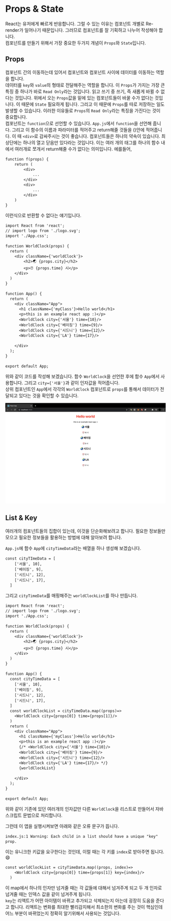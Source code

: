 # Props & State
React는 유저에게 빠르게 반응합니다. 그럴 수 있는 이유는 컴포넌트 개별로 Re-render가 일어나기 때문입니다. 그러므로 컴포넌트를 잘 기획하고 나누어 작성해야 합니다.    
컴포넌트를 만들기 위해서 가장 중요한 두가지 개념이 `Props`와 `State`입니다.

## Props
컴포넌트 간의 이동하는데 있어서 컴포넌트와 컴포넌트 사이에 데이터를 이동하는 역할을 합니다.     
데이터를 `key`와 `value`의 형태로 전달해주는 역할을 합니다. 이 `Props`가 가지는 가장 큰 특징 중 하나가 바로 `Read Only`라는 것입니다. 읽고 쓰기 중 쓰기, 즉 새롭게 바뀔 수 없다는 것입니다. 위에서 오는 `Props`값을 밑에 있는 컴포넌트들이 바꿀 수가 없다는 것입니다. 이 때문에 `State` 필요하게 됩니다. 그리고 이 때문에 `Props`를 따로 저장하는 일도 발생할 수 있습니다. 이러한 이유들로 `Props`의 `Read Only`라는 특징을 가진다는 것이 중요합니다.   
컴포넌트는 `function`으로 선언할 수 있습니다. `App.js`에서 `function`을 선언해 줍니다.
그리고 이 함수의 이름과 파라미터를 적어주고 return해줄 것들을 ()안에 적어줍니다. 이 때 `<div>`로 감싸주시는 것이 좋습니다. 컴포넌트들은 하나의 약속이 있습니다. 최상단에는 하나의 열고 닫음만 있다라는 것입니다. 이는 여러 개의 태그를 하나의 함수 내에서 여러개로 쪼개서 return해줄 수가 없다는 의미입니다. 에를들어,
```
function f(props) {
    return (
        <div>
            ...
        </div>
        <div>
            ...
        </div>
    )
}
```
이런식으로 반환할 수 없다는 얘기입니다.

```
import React from 'react';
// import logo from './logo.svg';
import './App.css';

function WorldClock(props) {
  return (
    <div className={'worldClock'}>
        <h2>🌏 {props.city}</h2>
        <p>⏰ {props.time} 시</p>
    </div>
  )
}

function App() {
  return (
    <div className="App">
      <h1 className={'myClass'}>Hello world</h1>
      <p>this is an example react app :)</p>
      <WorldClock city={'서울'} time={10}/>
      <WorldClock city={'베이징'} time={9}/>
      <WorldClock city={'시드니'} time={12}/>
      <WorldClock city={'LA'} time={17}/>

    </div>
  );
}

export default App;
```
위와 같이 코드를 작성해 보겠습니다. 함수 `WorldClock`을 선언한 후에 함수 `App`에서 사용합니다. 그리고 `city={'서울'}`과 같이 인자값을 적어줍니다.   
상위 컴포넌트인 `App`에서 각각의 `WorldClock` 컴포넌트로 `props`를 통해서 데이터가 전달되고 있다는 것을 확인할 수 있습니다.   

<img src="./imgs/doc4_img_1.png" alt="code result" /> <br/>

## List & Key
여러개의 컴포넌트들의 집합이 있는데, 이것을 단순화해보려고 합니다.
필요한 정보들만 모으고 필요한 정보들을 활용하는 방법에 대해 알아보려 합니다.

`App.js`에 함수 `App`에 `cityTimeData`라는 배열을 하나 생성해 보겠습니다.

```
const cityTImeData = [
    ['서울', 10],
    ['베이징', 9],
    ['시드니', 12],
    ['시드니', 17],
  ]
```

그리고 `cityTimeData`를 매핑해주는 `worldClockList`를 하나 만듭니다. 

```
import React from 'react';
// import logo from './logo.svg';
import './App.css';

function WorldClock(props) {
  return (
    <div className={'worldClock'}>
        <h2>🌏 {props.city}</h2>
        <p>⏰ {props.time} 시</p>
    </div>
  )
}

function App() {
  const cityTimeData = [
    ['서울', 10],
    ['베이징', 9],
    ['시드니', 12],
    ['시드니', 17],
  ]
  const worldClockList = cityTimeData.map((props)=>
    <WorldClock city={props[0]} time={props[1]}/>
  )
  return (
    <div className="App">
      <h1 className={'myClass'}>Hello world</h1>
      <p>this is an example react app :)</p>
      {/* <WorldClock city={'서울'} time={10}/>
      <WorldClock city={'베이징'} time={9}/>
      <WorldClock city={'시드니'} time={12}/>
      <WorldClock city={'LA'} time={17}/> */}
      {worldClockList}

    </div>
  );
}

export default App;
```

위와 같이 기존에 있던 여러개의 인자값만 다른 `WorldClock`을 리스트로 만들어서 자바스크립트 문법으로 처리합니다.

그런데 이 앱을 실행시켜보면 아래와 같은 오류 문구가 뜹니다.
```
index.js:1 Warning: Each child in a list should have a unique "key" prop.
```
이는 유니크한 키값을 요구한다는 것인데, 이럴 때는 각 키를 `index`로 받아주면 됩니다.:smile:
```
const worldClockList = cityTimeData.map((props, index)=>
    <WorldClock city={props[0]} time={props[1]} key={index}/>
  )
```
이 map에서 하나의 인자만 넘겨줄 때는 각 값들에 대해서 넘겨주게 되고 두 개 인자로 넘겨줄 때는 인덱스 값을 같이 넘겨주게 됩니다.      
`key`는 리액트가 어떤 아이템이 바뀌고 추가되고 삭제되는지 아는데 굉장히 도움을 준다고 합니다. 리액트는 변화를 최대한 빨리감지해서 최소한의 변화를 주는 것이 핵심인데 어느 부분이 바뀌었는지 정확히 알기위해서 사용되는 것입니다.